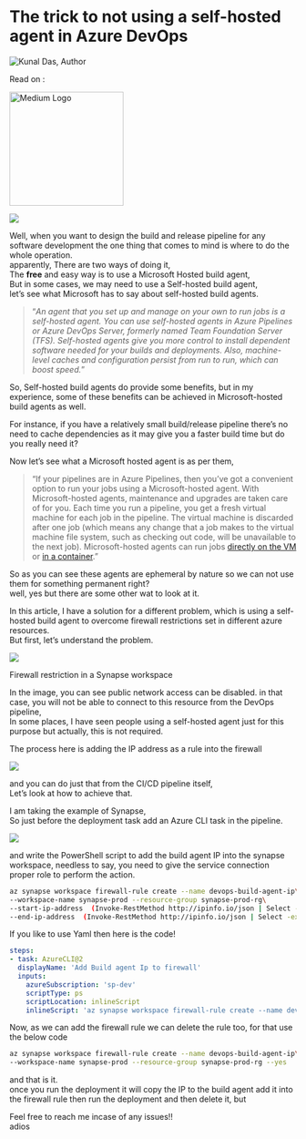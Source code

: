 # The trick to not using a self-hosted agent in Azure DevOps

![Kunal Das, Author](https://miro.medium.com/v2/resize:fill:44:44/1*kfaefcgQPHrPsNobjuiiSg.jpeg)

Read on : 
 
<a href="https://kunaldaskd.medium.com/?source=post_page-----986bb257ea4--------------------------------">
    <img src="https://upload.wikimedia.org/wikipedia/commons/thumb/0/0d/Medium_%28website%29_logo.svg/798px-Medium_%28website%29_logo.svg.png" alt="Medium Logo" width="200"/>
</a>


![](https://miro.medium.com/v2/resize:fit:700/0*abFuG6O6narmeqHG.png)



Well, when you want to design the build and release pipeline for any software development the one thing that comes to mind is where to do the whole operation.  
apparently, There are two ways of doing it,  
The **free** and easy way is to use a Microsoft Hosted build agent,  
But in some cases, we may need to use a Self-hosted build agent,  
let’s see what Microsoft has to say about self-hosted build agents.

> “_An agent that you set up and manage on your own to run jobs is a self-hosted agent. You can use self-hosted agents in Azure Pipelines or Azure DevOps Server, formerly named Team Foundation Server (TFS). Self-hosted agents give you more control to install dependent software needed for your builds and deployments. Also, machine-level caches and configuration persist from run to run, which can boost speed._”

So, Self-hosted build agents do provide some benefits, but in my experience, some of these benefits can be achieved in Microsoft-hosted build agents as well.

For instance, if you have a relatively small build/release pipeline there’s no need to cache dependencies as it may give you a faster build time but do you really need it?

Now let’s see what a Microsoft hosted agent is as per them,

> “If your pipelines are in Azure Pipelines, then you’ve got a convenient option to run your jobs using a Microsoft-hosted agent. With Microsoft-hosted agents, maintenance and upgrades are taken care of for you. Each time you run a pipeline, you get a fresh virtual machine for each job in the pipeline. The virtual machine is discarded after one job (which means any change that a job makes to the virtual machine file system, such as checking out code, will be unavailable to the next job). Microsoft-hosted agents can run jobs [directly on the VM](https://learn.microsoft.com/en-us/azure/devops/pipelines/process/phases?view=azure-devops) or [in a container](https://learn.microsoft.com/en-us/azure/devops/pipelines/process/container-phases?view=azure-devops).”

So as you can see these agents are ephemeral by nature so we can not use them for something permanent right?  
well, yes but there are some other wat to look at it.

In this article, I have a solution for a different problem, which is using a self-hosted build agent to overcome firewall restrictions set in different azure resources.  
But first, let’s understand the problem.

![](https://miro.medium.com/v2/resize:fit:700/1*rwz0eIvDmzvio7MFr43h3A.png)

Firewall restriction in a Synapse workspace

In the image, you can see public network access can be disabled. in that case, you will not be able to connect to this resource from the DevOps pipeline,  
In some places, I have seen people using a self-hosted agent just for this purpose but actually, this is not required.

The process here is adding the IP address as a rule into the firewall

![](https://miro.medium.com/v2/resize:fit:700/1*g2IzHucCpL6hTXDkObsuNQ.png)

and you can do just that from the CI/CD pipeline itself,  
Let’s look at how to achieve that.

I am taking the example of Synapse,  
So just before the deployment task add an Azure CLI task in the pipeline.

![](https://miro.medium.com/v2/resize:fit:700/1*YgKInr79mSDS2UZ7BkKwCw.png)

and write the PowerShell script to add the build agent IP into the synapse workspace, needless to say, you need to give the service connection proper role to perform the action.
```bash
az synapse workspace firewall-rule create --name devops-build-agent-ip\
--workspace-name synapse-prod --resource-group synapse-prod-rg\
--start-ip-address  (Invoke-RestMethod http://ipinfo.io/json | Select -exp ip) \
--end-ip-address  (Invoke-RestMethod http://ipinfo.io/json | Select -exp ip)
```
If you like to use Yaml then here is the code!
```yaml
steps:
- task: AzureCLI@2
  displayName: 'Add Build agent Ip to firewall'
  inputs:
    azureSubscription: 'sp-dev'
    scriptType: ps
    scriptLocation: inlineScript
    inlineScript: 'az synapse workspace firewall-rule create --name devops-build-agent-ip --workspace-name qa1-ause-asy-01 --resource-group QA1-AUSE-ASY-ARG-01 --start-ip-address  (Invoke-RestMethod http://ipinfo.io/json | Select -exp ip) --end-ip-address  (Invoke-RestMethod http://ipinfo.io/json | Select -exp ip)'

```
Now, as we can add the firewall rule we can delete the rule too, for that use the below code
```bash
az synapse workspace firewall-rule create --name devops-build-agent-ip\
--workspace-name synapse-prod --resource-group synapse-prod-rg --yes
```
and that is it.  
once you run the deployment it will copy the IP to the build agent add it into the firewall rule then run the deployment and then delete it, but

Feel free to reach me incase of any issues!!  
adios